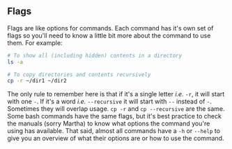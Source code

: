 ## Flags

Flags are like options for commands. Each command has it's own set of flags so you'll need to know a little bit more about the command to use them. For example:

```bash
# To show all (including hidden) contents in a directory
ls -a

# To copy directories and contents recursively
cp -r ~/dir1 ~/dir2
```

The only rule to remember here is that if it's a single letter _i.e._ `-r`, it will start with one `-`. If it's a word _i.e._ `--recursive` it will start with `--` instead of `-`. Sometimes they will overlap usage. `cp -r` and `cp --recursive` are the same. Some bash commands have the same flags, but it's best practice to check the manuals (sorry Martha) to know what options the command you're using has available. That said, almost all commands have a `-h` or `--help` to give you an overview of what their options are or how to use the command.
